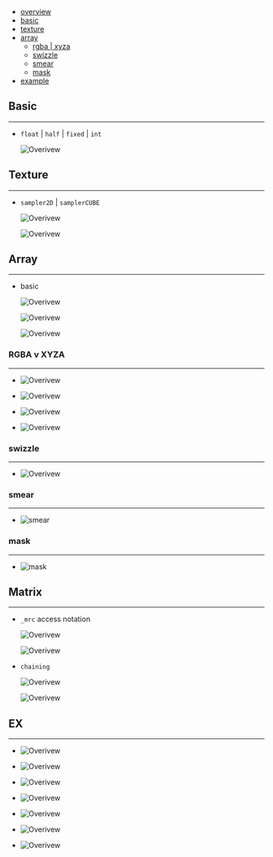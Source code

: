 * [overview](#overview)
* [basic](#basic)
* [texture](#texture)
* [array](#array)
    * [rgba | xyza](#rgba-xyza)
    * [swizzle](#swizzle)
    * [smear](#smear)
    * [mask](#mask)
* [example](#example)

## Basic <a name="basic"></a>

---

* `float` | `half` | `fixed` | `int`

    ![Overivew](_asset/img/01.png)

## Texture <a name="texture"></a>

---

* `sampler2D` | `samplerCUBE`

    ![Overivew](_asset/img/02.png)

    ![Overivew](_asset/img/03.png)

## Array <a name="array"></a>

---

* basic

    ![Overivew](_asset/img/07.png)

    ![Overivew](_asset/img/05.png)

    ![Overivew](_asset/img/06.png)

### RGBA v XYZA <a name="rgba-xyza"></a>

---

* ![Overivew](_asset/img/10.png)

* ![Overivew](_asset/img/11.png)

* ![Overivew](_asset/img/13.png)

* ![Overivew](_asset/img/14.png)

### swizzle <a name="swizzle"></a>

---

* ![Overivew](_asset/img/16.png)

### smear <a name="smear"></a>

---

* ![smear](_asset/img/18.png)

### mask <a name="mask"></a>

---

* ![mask](_asset/img/19.png)

## Matrix <a name="matrix"></a>

---

* `_mrc` access notation

    ![Overivew](_asset/img/22.png)

    ![Overivew](_asset/img/23.png)

* `chaining`

    ![Overivew](_asset/img/26.png)

    ![Overivew](_asset/img/27.png)

## EX <a name="example"></a>

---

* ![Overivew](_asset/img/30.png)

* ![Overivew](_asset/img/29.png)



* ![Overivew](_asset/img/32.png)

* ![Overivew](_asset/img/33.png)

* ![Overivew](_asset/img/34.png)

* ![Overivew](_asset/img/35.png)

* ![Overivew](_asset/img/36.png)